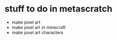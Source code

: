 # stuff to do in metascratch

- make pixel art
- make pixel art in minecraft
- make pixel art characters
